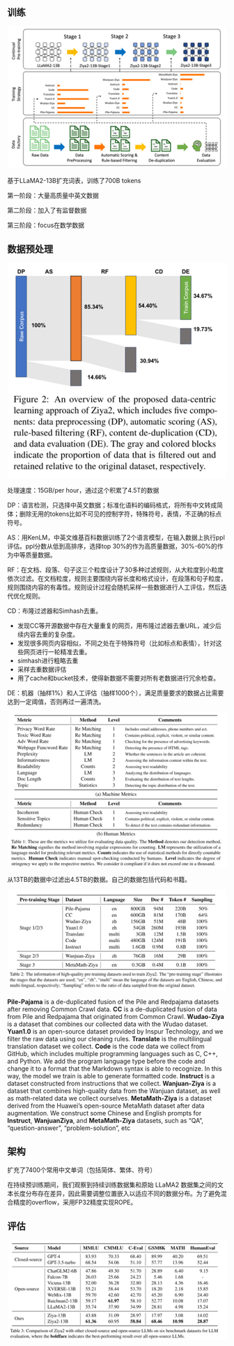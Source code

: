 ## 训练

![](img/Pasted%20image%2020231121101957.png)

基于LLaMA2-13B扩充词表，训练了700B tokens

第一阶段：大量高质量中英文数据

第二阶段：加入了有监督数据

第三阶段：focus在数学数据

## 数据预处理

![](img/Pasted%20image%2020231121112430.png)

处理速度：15GB/per hour，通过这个积累了4.5T的数据

DP：语言检测，只选择中英文数据；标准化语料的编码格式，将所有中文转成简体；删除无用的tokens比如不可见的控制字符，特殊符号，表情，不正确的标点符号。

AS：用KenLM，中英文维基百科数据训练了2个语言模型，在输入数据上执行ppl评估。ppl分数从低到高排序，选择top 30%的作为高质量数据，30%-60%的作为中等质量数据。

RF：在文档、段落、句子这三个粒度设计了30多种过滤规则，从大粒度到小粒度依次过滤。在文档粒度，规则主要围绕内容长度和格式设计，在段落和句子粒度，规则围绕内容的有毒性。规则设计过程会随机采样一些数据进行人工评估，然后迭代优化规则。

CD：布隆过滤器和Simhash去重。
- 发现CC等开源数据中存在大量重复的网页，用布隆过滤器去重URL，减少后续内容去重的复杂度。
- 发现很多网页内容相似，不同之处在于特殊符号（比如标点和表情），针对这些网页进行一轮精准去重。
- simhash进行粗略去重
- 采样去重数据评估
- 用了cache和bucket技术，使得新数据不需要对所有老数据进行冗余检查。

DE：机器（抽样1%）和人工评估（抽样1000个），满足质量要求的数据占比需要达到一定阈值，否则再过一遍清洗。

![](img/Pasted%20image%2020231121133250.png)

从13TB的数据中过滤出4.5TB的数据。自己的数据包括代码和书籍。

![](img/Pasted%20image%2020231121133736.png)

**Pile-Pajama** is a de-duplicated fusion of the Pile and Redpajama datasets after removing Common Crawl data. **CC** is a de-duplicated fusion of data from Pile and Redpajama that originated from Common Crawl. **Wudao-Ziya** is a dataset that combines our collected data with the Wudao dataset.  **Yuan1.0** is an open-source dataset provided by Inspur Technology, and we filter the raw data using our cleaning rules. **Translate** is the multilingual translation dataset we collect. **Code** is the code data we collect from GitHub, which includes multiple programming languages such as C, C++, and Python. We add the program language type before the code and change it to a format that the Markdown syntax is able to recognize. In this way, the model we train is able to generate formatted code. **Instruct** is a dataset constructed from instructions that we collect. **Wanjuan-Ziya** is a dataset that combines high-quality data from the Wanjuan dataset, as well as math-related data we collect ourselves. **MetaMath-Ziya** is a dataset derived from the Huawei’s open-source MetaMath dataset after data augmentation. We construct some Chinese and English prompts for **Instruct**, **WanjuanZiya**, and **MetaMath-Ziya** datasets, such as “QA”, “question-answer”, “problem-solution”, etc

## 架构

扩充了7400个常用中文单词（包括简体、繁体、符号）

在持续预训练期间，我们观察到持续训练数据集和原始 LLaMA2 数据集之间的文本长度分布存在差异，因此需要调整位置嵌入以适应不同的数据分布。为了避免混合精度的overflow，采用FP32精度实现ROPE。



## 评估

![](img/Pasted%20image%2020231121102555.png)

